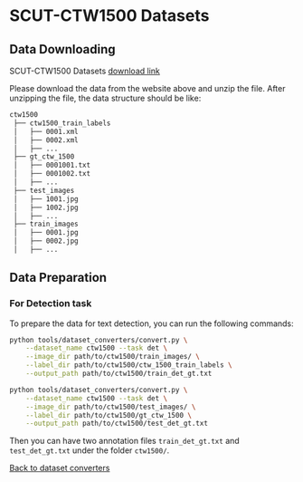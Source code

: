 # SCUT-CTW1500 Datasets

## Data Downloading
SCUT-CTW1500 Datasets [download link](https://github.com/Yuliang-Liu/Curve-Text-Detector)

Please download the data from the website above and unzip the file.
After unzipping the file, the data structure should be like:

```txt
ctw1500
 ├── ctw1500_train_labels
 │   ├── 0001.xml
 │   ├── 0002.xml
 │   ├── ...
 ├── gt_ctw_1500
 │   ├── 0001001.txt
 │   ├── 0001002.txt
 │   ├── ...
 ├── test_images
 │   ├── 1001.jpg
 │   ├── 1002.jpg
 │   ├── ...
 ├── train_images
 │   ├── 0001.jpg
 │   ├── 0002.jpg
 │   ├── ...
```

## Data Preparation

### For Detection task

To prepare the data for text detection, you can run the following commands:

```bash
python tools/dataset_converters/convert.py \
    --dataset_name ctw1500 --task det \
    --image_dir path/to/ctw1500/train_images/ \
    --label_dir path/to/ctw1500/ctw_1500_train_labels \
    --output_path path/to/ctw1500/train_det_gt.txt
```
```bash
python tools/dataset_converters/convert.py \
    --dataset_name ctw1500 --task det \
    --image_dir path/to/ctw1500/test_images/ \
    --label_dir path/to/ctw1500/gt_ctw_1500 \
    --output_path path/to/ctw1500/test_det_gt.txt
```

Then you can have two annotation files `train_det_gt.txt` and `test_det_gt.txt` under the folder `ctw1500/`.

[Back to dataset converters](converters.md)
